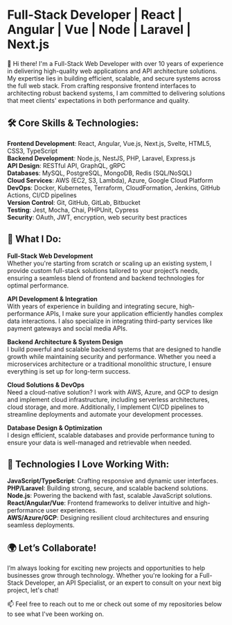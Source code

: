 # Full-Stack Developer | React | Angular | Vue | Node | Laravel | Next.js
👋 Hi there! I'm a Full-Stack Web Developer with over 10 years of experience in delivering high-quality web applications and API architecture solutions. My expertise lies in building efficient, scalable, and secure systems across the full web stack. From crafting responsive frontend interfaces to architecting robust backend systems, I am committed to delivering solutions that meet clients' expectations in both performance and quality.

## 🛠️ Core Skills & Technologies:
**Frontend Development**: React, Angular, Vue.js, Next.js, Svelte, HTML5, CSS3, TypeScript<br/>
**Backend Development**: Node.js, NestJS, PHP, Laravel, Express.js<br/>
**API Design**: RESTful API, GraphQL, gRPC<br/>
**Databases**: MySQL, PostgreSQL, MongoDB, Redis (SQL/NoSQL)<br/>
**Cloud Services**: AWS (EC2, S3, Lambda), Azure, Google Cloud Platform<br/>
**DevOps**: Docker, Kubernetes, Terraform, CloudFormation, Jenkins, GitHub Actions, CI/CD pipelines<br/>
**Version Control**: Git, GitHub, GitLab, Bitbucket<br/>
**Testing**: Jest, Mocha, Chai, PHPUnit, Cypress<br/>
**Security**: OAuth, JWT, encryption, web security best practices<br/>

## 🚀 What I Do:
**Full-Stack Web Development**<br/>
Whether you're starting from scratch or scaling up an existing system, I provide custom full-stack solutions tailored to your project’s needs, ensuring a seamless blend of frontend and backend technologies for optimal performance.

**API Development & Integration**<br/>
With years of experience in building and integrating secure, high-performance APIs, I make sure your application efficiently handles complex data interactions. I also specialize in integrating third-party services like payment gateways and social media APIs.

**Backend Architecture & System Design**<br/>
I build powerful and scalable backend systems that are designed to handle growth while maintaining security and performance. Whether you need a microservices architecture or a traditional monolithic structure, I ensure everything is set up for long-term success.

**Cloud Solutions & DevOps**<br/>
Need a cloud-native solution? I work with AWS, Azure, and GCP to design and implement cloud infrastructure, including serverless architectures, cloud storage, and more. Additionally, I implement CI/CD pipelines to streamline deployments and automate your development processes.

**Database Design & Optimization**<br/>
I design efficient, scalable databases and provide performance tuning to ensure your data is well-managed and retrievable when needed.

## 🔧 Technologies I Love Working With:
**JavaScript/TypeScript**: Crafting responsive and dynamic user interfaces.<br/>
**PHP/Laravel**: Building strong, secure, and scalable backend solutions.<br/>
**Node.js**: Powering the backend with fast, scalable JavaScript solutions.<br/>
**React/Angular/Vue**: Frontend frameworks to deliver intuitive and high-performance user experiences.<br/>
**AWS/Azure/GCP**: Designing resilient cloud architectures and ensuring seamless deployments.
## 🌍 Let’s Collaborate!
I’m always looking for exciting new projects and opportunities to help businesses grow through technology. Whether you're looking for a Full-Stack Developer, an API Specialist, or an expert to consult on your next big project, let's chat!

📫 Feel free to reach out to me or check out some of my repositories below to see what I've been working on.
